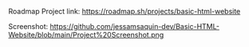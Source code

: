 Roadmap Project link: https://roadmap.sh/projects/basic-html-website

Screenshot:
https://github.com/jessamsaquin-dev/Basic-HTML-Website/blob/main/Project%20Screenshot.png
